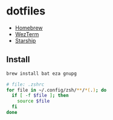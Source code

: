 # dotfiles

- [Homebrew](https://brew.sh/)
- [WezTerm](https://wezfurlong.org/wezterm/index.html)
- [Starship](https://starship.rs/)

## Install
```bash
brew install bat eza gnupg
```

```bash
# file: .zshrc
for file in ~/.config/zsh/**/*(.); do
  if [ -f $file ]; then
    source $file
  fi
done
```
